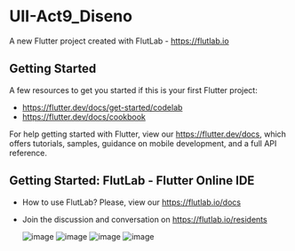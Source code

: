 # UII-Act9_Diseno

A new Flutter project created with FlutLab - https://flutlab.io

## Getting Started

A few resources to get you started if this is your first Flutter project:

- https://flutter.dev/docs/get-started/codelab
- https://flutter.dev/docs/cookbook

For help getting started with Flutter, view our
https://flutter.dev/docs, which offers tutorials,
samples, guidance on mobile development, and a full API reference.

## Getting Started: FlutLab - Flutter Online IDE

- How to use FlutLab? Please, view our https://flutlab.io/docs
- Join the discussion and conversation on https://flutlab.io/residents

  ![image](https://github.com/UribeV128/UII-Act9_Diseno/assets/143779478/978f60d2-6a90-4f2b-bdc1-42bd77455496)
  ![image](https://github.com/UribeV128/UII-Act9_Diseno/assets/143779478/4b152836-50ab-49cc-96a6-b2046975d4ae)
  ![image](https://github.com/UribeV128/UII-Act9_Diseno/assets/143779478/6b6d269e-aca2-42ee-8555-092e86bf6a51)
  ![image](https://github.com/UribeV128/UII-Act9_Diseno/assets/143779478/ada7d450-ce13-4327-b66f-5a102e202e5b)




